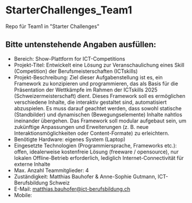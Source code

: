 # StarterChallenges_Team1
Repo für Team1 in "Starter Challenges"

## Bitte untenstehende Angaben ausfüllen:
- Bereich: Show-Plattform for ICT-Competitions
- Projekt-Titel: Entwickelt eine Lösung zur Veranschaulichung eines Skill (Competition) der Berufsmeisterschaften (ICTskills)
- Projekt-Beschreibung: Ziel dieser Aufgabenstellung ist es, ein Framework zu konzipieren und programmieren, das als Basis für die Präsentation der Wettkämpfe im Rahmen der ICTskills 2025 (Schweizermeisterschaft) dient. Dieses Framework soll es ermöglichen verschiedene Inhalte, die interaktiv gestaltet sind, automatisiert abzuspielen. Es muss darauf geachtet werden, dass sowohl statische (Standbilder) und dynamischen (Bewegungselemente) Inhalte nahtlos ineinander übergehen. Das Framework soll modular aufgebaut sein, um zukünftige Anpassungen und Erweiterungen (z. B. neue Interaktionsmöglichkeiten oder Content-Formate) zu erleichtern.
- Benötigte Hardware: eigenes System (Laptop)
- Eingesetzte Technologien (Programmiersprache, Frameworks etc.): offen, idealerweise kostenfreie Lösung (freeware / opensource), nur lokalen Offline-Betrieb erforderlich, lediglich Internet-Connectivität für externe Inhalte 
- Max. Anzahl Teammitglieder: 4
- Zuständigkeit: Matthias Bauhofer & Anne-Sophie Gutmann, ICT-Berufsbildung Schweiz
- E-Mail: matthias.bauhofer@ict-berufsbildung.ch
- Mobile: 
